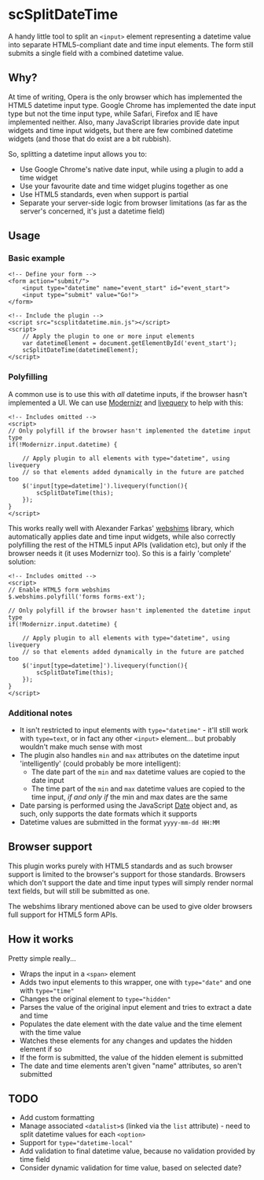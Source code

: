 # scSplitDateTime

A handy little tool to split an `<input>` element representing a datetime value into separate HTML5-compliant date and time input elements. The form still submits a single field with a combined datetime value.

## Why?

At time of writing, Opera is the only browser which has implemented the HTML5 datetime input type. Google Chrome has implemented the date input type but not the time input type, while Safari, Firefox and IE have implemented neither. Also, many JavaScript libraries provide date input widgets and time input widgets, but there are few combined datetime widgets (and those that do exist are a bit rubbish).

So, splitting a datetime input allows you to:

* Use Google Chrome's native date input, while using a plugin to add a time widget
* Use your favourite date and time widget plugins together as one
* Use HTML5 standards, even when support is partial
* Separate your server-side logic from browser limitations (as far as the server's concerned, it's just a datetime field)

## Usage

### Basic example

    <!-- Define your form -->
    <form action="submit/">
        <input type="datetime" name="event_start" id="event_start">
        <input type="submit" value="Go!">
    </form>

    <!-- Include the plugin -->
    <script src="scsplitdatetime.min.js"></script>
    <script>
        // Apply the plugin to one or more input elements
        var datetimeElement = document.getElementById('event_start');
        scSplitDateTime(datetimeElement);
    </script>

### Polyfilling

A common use is to use this with *all* datetime inputs, if the browser hasn't implemented a UI. We can use [Modernizr](http://modernizr.com) and [livequery](http://docs.jquery.com/Plugins/livequery) to help with this:

    <!-- Includes omitted -->
    <script>
    // Only polyfill if the browser hasn't implemented the datetime input type
    if(!Modernizr.input.datetime) {

        // Apply plugin to all elements with type="datetime", using livequery
        // so that elements added dynamically in the future are patched too
        $('input[type=datetime]').livequery(function(){
            scSplitDateTime(this);
        });
    }
    </script>

This works really well with Alexander Farkas' [webshims](http://afarkas.github.com/webshim/demos/) library, which automatically applies date and time input widgets, while also correctly polyfilling the rest of the HTML5 input APIs (validation etc), but only if the browser needs it (it uses Modernizr too). So this is a fairly 'complete' solution:

    <!-- Includes omitted -->
    <script>
    // Enable HTML5 form webshims
    $.webshims.polyfill('forms forms-ext');

    // Only polyfill if the browser hasn't implemented the datetime input type
    if(!Modernizr.input.datetime) {

        // Apply plugin to all elements with type="datetime", using livequery
        // so that elements added dynamically in the future are patched too
        $('input[type=datetime]').livequery(function(){
            scSplitDateTime(this);
        });
    }
    </script>

### Additional notes

* It isn't restricted to input elements with `type="datetime"` - it'll still work with `type=text`, or in fact any other `<input>` element... but probably wouldn't make much sense with most
* The plugin also handles `min` and `max` attributes on the datetime input 'intelligently' (could probably be more intelligent):
    - The date part of the `min` and `max` datetime values are copied to the date input
    - The time part of the `min` and `max` datetime values are copied to the time input, *if and only if* the min and max dates are the same
* Date parsing is performed using the JavaScript [Date](https://developer.mozilla.org/en-US/docs/JavaScript/Reference/Global_Objects/Date) object and, as such, only supports the date formats which it supports
* Datetime values are submitted in the format `yyyy-mm-dd HH:MM`

## Browser support

This plugin works purely with HTML5 standards and as such browser support is limited to the browser's support for those standards. Browsers which don't support the date and time input types will simply render normal text fields, but will still be submitted as one.

The webshims library mentioned above can be used to give older browsers full support for HTML5 form APIs.

## How it works

Pretty simple really...

* Wraps the input in a `<span>` element
* Adds two input elements to this wrapper, one with `type="date"` and one with `type="time"`
* Changes the original element to `type="hidden"`
* Parses the value of the original input element and tries to extract a date and time
* Populates the date element with the date value and the time element with the time value
* Watches these elements for any changes and updates the hidden element if so
* If the form is submitted, the value of the hidden element is submitted
* The date and time elements aren't given "name" attributes, so aren't submitted

## TODO

* Add custom formatting
* Manage associated `<datalist>`s (linked via the `list` attribute) - need to split datetime values for each `<option>`
* Support for `type="datetime-local"`
* Add validation to final datetime value, because no validation provided by time field
* Consider dynamic validation for time value, based on selected date?
